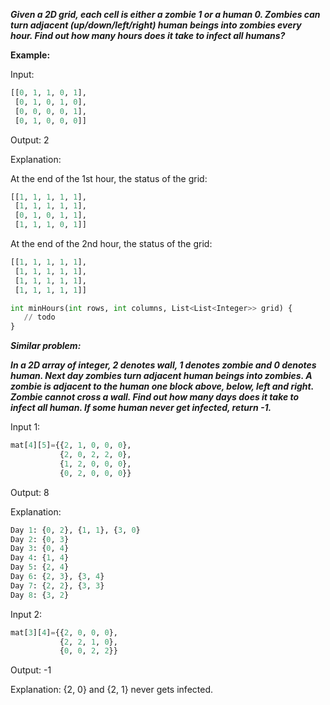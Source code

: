 ***Given a 2D grid, each cell is either a zombie 1 or a human 0. Zombies can turn adjacent (up/down/left/right) human beings into zombies every hour.
Find out how many hours does it take to infect all humans?***

**Example:**

Input:

```python
[[0, 1, 1, 0, 1],
 [0, 1, 0, 1, 0],
 [0, 0, 0, 0, 1],
 [0, 1, 0, 0, 0]]
```
Output: 2

Explanation:

At the end of the 1st hour, the status of the grid:
```python
[[1, 1, 1, 1, 1],
 [1, 1, 1, 1, 1],
 [0, 1, 0, 1, 1],
 [1, 1, 1, 0, 1]]
```

At the end of the 2nd hour, the status of the grid:
```python
[[1, 1, 1, 1, 1],
 [1, 1, 1, 1, 1],
 [1, 1, 1, 1, 1],
 [1, 1, 1, 1, 1]]
 ```
 
 ```python
 int minHours(int rows, int columns, List<List<Integer>> grid) {
	// todo
}
```

***Similar problem:***

***In a 2D array of integer, 2 denotes wall, 1 denotes zombie and 0 denotes human. Next day zombies turn adjacent human beings into zombies. A zombie is adjacent to the human one block above, below, left and right. Zombie cannot cross a wall.
Find out how many days does it take to infect all human. If some human never get infected, return -1.***

Input 1:
```python
mat[4][5]={{2, 1, 0, 0, 0},
           {2, 0, 2, 2, 0},
           {1, 2, 0, 0, 0},
           {0, 2, 0, 0, 0}}
```
Output: 8

Explanation:

```python
Day 1: {0, 2}, {1, 1}, {3, 0}
Day 2: {0, 3}
Day 3: {0, 4}
Day 4: {1, 4}
Day 5: {2, 4}
Day 6: {2, 3}, {3, 4}
Day 7: {2, 2}, {3, 3}
Day 8: {3, 2}
```


Input 2: 
```python
mat[3][4]={{2, 0, 0, 0},
           {2, 2, 1, 0},
           {0, 0, 2, 2}}
```
Output: -1

Explanation: {2, 0} and {2, 1} never gets infected.
